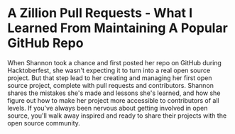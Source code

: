 # A Zillion Pull Requests - What I Learned From Maintaining A Popular GitHub Repo

When Shannon took a chance and first posted her repo on GitHub during Hacktoberfest, she wasn't expecting it to turn into a real open source project. But that step lead to her creating and managing her first open source project, complete with pull requests and contributors. Shannon shares the mistakes she's made and lessons she's learned, and how she figure out how to make her project more accessible to contributors of all levels. If you've always been nervous about getting involved in open source, you'll walk away inspired and ready to share their projects with the open source community.
